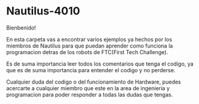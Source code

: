 # Nautilus-4010

Bienbenido! 

En esta carpeta vas a encontrar varios ejemplos ya hechos por los miembros de Nautilus para que puedan aprender como funciona la programacion detras de los robots de FTC(First Tech Challenge).

Es de suma importancia leer todos los comentarios que tenga el codigo, ya que es de suma importancia para entender el codigo y no perderse.

Cualquier duda del codigo o del funcionamiento de Hardware, puedes acercarte a cualquier miembro que este en la area de ingenieria y programacion para poder responder a todas las dudas que tengas.
